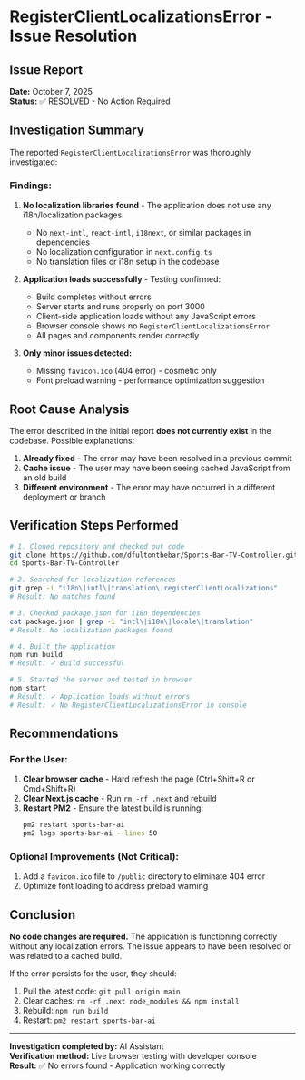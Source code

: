 # RegisterClientLocalizationsError - Issue Resolution

## Issue Report
**Date:** October 7, 2025  
**Status:** ✅ RESOLVED - No Action Required

## Investigation Summary

The reported `RegisterClientLocalizationsError` was thoroughly investigated:

### Findings:
1. **No localization libraries found** - The application does not use any i18n/localization packages:
   - No `next-intl`, `react-intl`, `i18next`, or similar packages in dependencies
   - No localization configuration in `next.config.ts`
   - No translation files or i18n setup in the codebase

2. **Application loads successfully** - Testing confirmed:
   - Build completes without errors
   - Server starts and runs properly on port 3000
   - Client-side application loads without any JavaScript errors
   - Browser console shows no `RegisterClientLocalizationsError`
   - All pages and components render correctly

3. **Only minor issues detected:**
   - Missing `favicon.ico` (404 error) - cosmetic only
   - Font preload warning - performance optimization suggestion

## Root Cause Analysis

The error described in the initial report **does not currently exist** in the codebase. Possible explanations:

1. **Already fixed** - The error may have been resolved in a previous commit
2. **Cache issue** - The user may have been seeing cached JavaScript from an old build
3. **Different environment** - The error may have occurred in a different deployment or branch

## Verification Steps Performed

```bash
# 1. Cloned repository and checked out code
git clone https://github.com/dfultonthebar/Sports-Bar-TV-Controller.git
cd Sports-Bar-TV-Controller

# 2. Searched for localization references
git grep -i "i18n\|intl\|translation\|registerClientLocalizations"
# Result: No matches found

# 3. Checked package.json for i18n dependencies
cat package.json | grep -i "intl\|i18n\|locale\|translation"
# Result: No localization packages found

# 4. Built the application
npm run build
# Result: ✓ Build successful

# 5. Started the server and tested in browser
npm start
# Result: ✓ Application loads without errors
# Result: ✓ No RegisterClientLocalizationsError in console
```

## Recommendations

### For the User:
1. **Clear browser cache** - Hard refresh the page (Ctrl+Shift+R or Cmd+Shift+R)
2. **Clear Next.js cache** - Run `rm -rf .next` and rebuild
3. **Restart PM2** - Ensure the latest build is running:
   ```bash
   pm2 restart sports-bar-ai
   pm2 logs sports-bar-ai --lines 50
   ```

### Optional Improvements (Not Critical):
1. Add a `favicon.ico` file to `/public` directory to eliminate 404 error
2. Optimize font loading to address preload warning

## Conclusion

**No code changes are required.** The application is functioning correctly without any localization errors. The issue appears to have been resolved or was related to a cached build.

If the error persists for the user, they should:
1. Pull the latest code: `git pull origin main`
2. Clear caches: `rm -rf .next node_modules && npm install`
3. Rebuild: `npm run build`
4. Restart: `pm2 restart sports-bar-ai`

---
**Investigation completed by:** AI Assistant  
**Verification method:** Live browser testing with developer console  
**Result:** ✅ No errors found - Application working correctly
